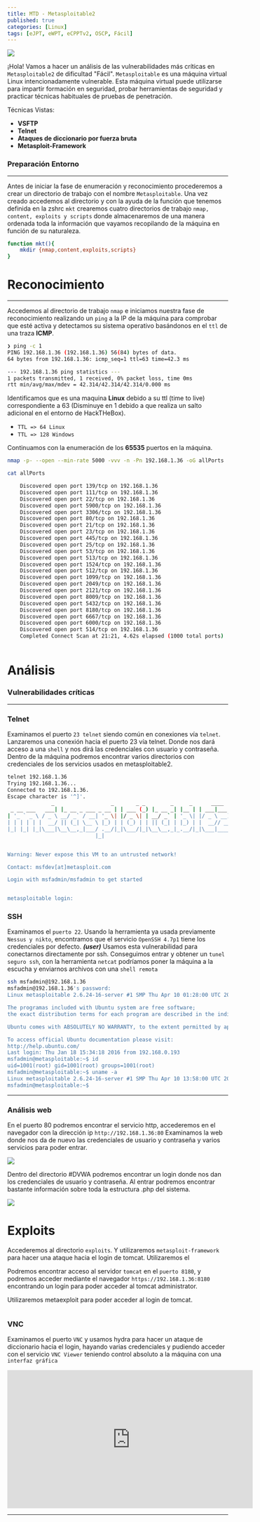 ```yaml
---
title: MTD - Metasploitable2
published: true
categories: [Linux]
tags: [eJPT, eWPT, eCPPTv2, OSCP, Fácil]
---
```


<img src="/assets/HTB/Metasploitable/first.jpeg">

¡Hola!
Vamos a hacer un análisis de las vulnerabilidades más críticas en  `Metasploitable2` de dificultad "Fácil".
`Metasploitable` es una máquina virtual Linux intencionadamente vulnerable. Esta máquina virtual puede utilizarse para impartir formación en seguridad, probar herramientas de seguridad y practicar técnicas habituales de pruebas de penetración. 

Técnicas Vistas: 

- **VSFTP**
- **Telnet**
- **Ataques de diccionario por fuerza bruta**
- **Metasploit-Framework**

### Preparación Entorno

* * *

Antes de iniciar la fase de enumeración y reconocimiento procederemos a crear un directorio de trabajo con el nombre `Metasploitable`. Una vez creado accedemos al directorio y con la ayuda de la función que tenemos definida en la zshrc `mkt` crearemos cuatro directorios de trabajo `nmap, content, exploits y scripts` donde almacenaremos de una manera ordenada toda la información que vayamos recopilando de la máquina en función de su naturaleza.

```bash
function mkt(){
    mkdir {nmap,content,exploits,scripts}
}
```

# Reconocimiento

* * *

Accedemos al directorio de trabajo `nmap` e iniciamos nuestra fase de reconocimiento realizando un `ping` a la IP de la máquina para comprobar que esté activa y detectamos su sistema operativo basándonos en el `ttl` de una traza **ICMP**.

```bash
❯ ping -c 1 
PING 192.168.1.36 (192.168.1.36) 56(84) bytes of data.
64 bytes from 192.168.1.36: icmp_seq=1 ttl=63 time=42.3 ms

--- 192.168.1.36 ping statistics ---
1 packets transmitted, 1 received, 0% packet loss, time 0ms
rtt min/avg/max/mdev = 42.314/42.314/42.314/0.000 ms
```
Identificamos que es una maquina **Linux** debido a su ttl (time to live) correspondiente a 63 (Disminuye en 1 debido a que realiza un salto adicional en el entorno de HackTHeBox).

* `TTL => 64 Linux`
* `TTL => 128 Windows`

Continuamos con la enumeración de los **65535** puertos en la máquina.

```bash
nmap -p- --open --min-rate 5000 -vvv -n -Pn 192.168.1.36 -oG allPorts
```

```bash
cat allPorts

    Discovered open port 139/tcp on 192.168.1.36
    Discovered open port 111/tcp on 192.168.1.36
    Discovered open port 22/tcp on 192.168.1.36
    Discovered open port 5900/tcp on 192.168.1.36
    Discovered open port 3306/tcp on 192.168.1.36
    Discovered open port 80/tcp on 192.168.1.36
    Discovered open port 21/tcp on 192.168.1.36
    Discovered open port 23/tcp on 192.168.1.36
    Discovered open port 445/tcp on 192.168.1.36
    Discovered open port 25/tcp on 192.168.1.36
    Discovered open port 53/tcp on 192.168.1.36
    Discovered open port 513/tcp on 192.168.1.36
    Discovered open port 1524/tcp on 192.168.1.36
    Discovered open port 512/tcp on 192.168.1.36
    Discovered open port 1099/tcp on 192.168.1.36
    Discovered open port 2049/tcp on 192.168.1.36
    Discovered open port 2121/tcp on 192.168.1.36
    Discovered open port 8009/tcp on 192.168.1.36
    Discovered open port 5432/tcp on 192.168.1.36
    Discovered open port 8180/tcp on 192.168.1.36
    Discovered open port 6667/tcp on 192.168.1.36
    Discovered open port 6000/tcp on 192.168.1.36
    Discovered open port 514/tcp on 192.168.1.36
    Completed Connect Scan at 21:21, 4.62s elapsed (1000 total ports)



```
# Análisis


### Vulnerabilidades críticas 
* * *
### Telnet
Examinamos el puerto `23 telnet` siendo común en conexiones vía `telnet`. Lanzaremos una conexión hacia el puerto 23 vía telnet. Donde nos dará acceso a una `shell` y nos dirá las credenciales con usuario y contraseña.
Dentro de la máquina podremos encontrar varios directorios con credenciales de los servicios usados en metasploitable2.


```bash
telnet 192.168.1.36
Trying 192.168.1.36...
Connected to 192.168.1.36.
Escape character is '^]'.
              _                  _       _ _        _     _      ____  
 _ __ ___   ___| |_ __ _ ___ _ __ | | ___ (_) |_ __ _| |__ | | ___|___ \ 
| '_ ` _ \ / _ \ __/ _` / __| '_ \| |/ _ \| | __/ _` | '_ \| |/ _ \ __) |
| | | | | |  __/ || (_| \__ \ |_) | | (_) | | || (_| | |_) | |  __// __/ 
|_| |_| |_|\___|\__\__,_|___/ .__/|_|\___/|_|\__\__,_|_.__/|_|\___|_____|
                            |_|                                          


Warning: Never expose this VM to an untrusted network!

Contact: msfdev[at]metasploit.com

Login with msfadmin/msfadmin to get started


metasploitable login: 

```

### SSH 
Examinamos el `puerto 22`. Usando la herramienta ya usada previamente `Nessus y nikto`, encontramos que el servicio `OpenSSH 4.7p1` tiene los credenciales por defecto. ___(user)___ 
Usamos esta vulnerabilidad para conectarnos directamente por ssh.
Conseguimos entrar y obtener un `tunel seguro ssh`, con la herramienta `netcat` podríamos poner la máquina a la escucha y enviarnos archivos con una `shell remota`

```bash
ssh msfadmin@192.168.1.36
msfadmin@192.168.1.36's password:
Linux metasploitable 2.6.24-16-server #1 SMP Thu Apr 10 01:28:00 UTC 2008 i686

The programas included with Ubuntu system are free software; 
the exact distribution terms for each program are described in the individual files in /usr/share/doc/*/copyright.

Ubuntu comes with ABSOLUTELY NO WARRANTY, to the extent permitted by applicable law.

To access official Ubuntu documentation please visit:
http://help.ubuntu.com/
Last login: Thu Jan 18 15:34:18 2016 from 192.168.0.193
msfadmin@metasploitable:~$ id
uid=1001(root) gid=1001(root) groups=1001(root)
msfadmin@metasploitable:~$ uname -a
Linux metasploitable 2.6.24-16-server #1 SMP Thu Apr 10 13:58:00 UTC 2008 i686 GNU/Linux
msfadmin@metasploitable:~$
```

* * *

### Análisis web
En el puerto 80 podremos encontrar el servicio http, accederemos en el navegador con la dirección ip `http://192.168.1.36:80`
Examinamos la web donde nos da de nuevo las credenciales de usuario y contraseña y varios servicios para poder entrar.

<img src="/assets/HTB/Metasploitable/puerto80.png">


Dentro del directorio #DVWA podremos encontrar un login donde nos dan los credenciales de usuario y contraseña. Al entrar podremos encontrar bastante información sobre toda la estructura .php del sistema.

<img src="/assets/HTB/Metasploitable/phpinfo.png">


# Exploits

Accederemos al directorio `exploits`. Y utilizaremos `metasploit-framework` para hacer una ataque hacia el login de tomcat. 
Utilizaremos el 

Podremos encontrar acceso al servidor `tomcat` en el `puerto 8180`, y podremos acceder mediante el navegador `https://192.168.1.36:8180` encontrando un login para poder acceder al tomcat administrator.

Utilizaremos metaexploit para poder acceder al login de tomcat.

```bash


```

### VNC
Examinamos el puerto `VNC` y usamos hydra para hacer un ataque de diccionario hacia el login, hayando varias credenciales y pudiendo acceder con el servicio `VNC Viewer` teniendo control absoluto a la máquina con una `interfaz gráfica`

<iframe width="560" height="315" src="https://www.youtube.com/embed/F6pdDHR7myI" title="YouTube video player" frameborder="0" allow="accelerometer; autoplay; clipboard-write; encrypted-media; gyroscope; picture-in-picture; web-share" allowfullscreen></iframe>



* * *




